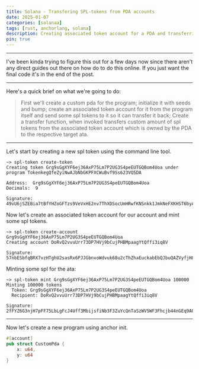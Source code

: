 ```yaml
---
title: Solana - Transfering SPL-tokens from PDA accounts
date: 2025-01-07
categories: [solanaa]
tags: [rust, anchorlang, solana]     
description: Creating associated token account for a PDA and transferring spl tokens out of it.
pin: true
---
```


---

I've been kinda trying to figure this out for a few days now since there aren't any direct guides out there on how do to do this online. If you just want the final code it's in the end of the post.

---

Here's a quick brief on what we're going to do: 
> First we'll create a custom pda for the program; initialize it with seeds and bump; create an associated token account for it from the program itself and send some spl tokens to it so it can transfer it back; Create a transfer function, when invoked transfers custom amount of spl tokens from the associated token account which is owned by the PDA to the respective target ata. 

---

Let's start by creating a new spl token using the command line tool.

```
~> spl-token create-token
Creating token Grg9sGgXYF6ej36AxP75Lm7P2UG3S4peEUTGQBom4Uoa under program TokenkegQfeZyiNwAJbNbGKPFXCWuBvf9Ss623VQ5DA

Address:  Grg9sGgXYF6ej36AxP75Lm7P2UG3S4peEUTGQBom4Uoa
Decimals:  9

Signature: 49vU6jSZEBia7tBfYHZoGFTzs9VeVxHE2nv7ThXDSocUmHRwfKNSnkk1JmkNeFXKHST6byAGYynXRLkCefxTQ5ki
```

Now let's create an associated token account for our account and mint some spl tokens.

```
~> spl-token create-account Grg9sGgXYF6ej36AxP75Lm7P2UG3S4peEUTGQBom4Uoa
Creating account DoRvQ2vvuUrr73DP7HVj9bCujPHBMpaagYtQffi3iq8V

Signature: 57nbESbfqBRX7vzHTghU2sasRx6PJJGbnvoWdvuk68u2cThZhaEuckabEbQJbuQAZVyfjH8afWm5TAXHS96SGyex
```
Minting some spl for the ata:

```
~> spl-token mint Grg9sGgXYF6ej36AxP75Lm7P2UG3S4peEUTGQBom4Uoa 100000
Minting 100000 tokens
  Token: Grg9sGgXYF6ej36AxP75Lm7P2UG3S4peEUTGQBom4Uoa
  Recipient: DoRvQ2vvuUrr73DP7HVj9bCujPHBMpaagYtQffi3iq8V

Signature: 2fFYZ6G3njH7pFF75LbLgFcJ4Uff3MbijsfiNb3F3ZuYcQnTaSzWV5WF3Fhcjb44nGEq9AGogQk7JfjFaDKCTHnF
```

---

Now let's create a new program using anchor init.
```rust
#[account]
pub struct CustomPda {
    x: u64,
    y: u64
}
```





